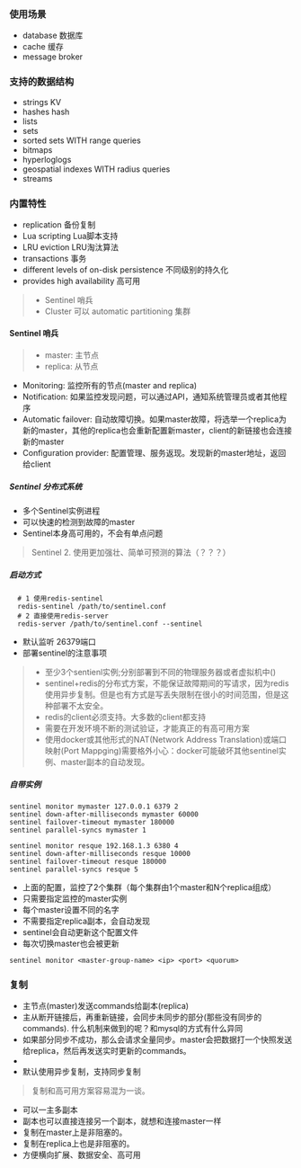 ### 使用场景
* database 数据库
* cache  缓存
* message broker 

### 支持的数据结构
* strings KV
* hashes  hash
* lists  
* sets
* sorted sets WITH range queries
* bitmaps
* hyperloglogs
* geospatial indexes WITH radius queries
* streams

### 内置特性
* replication  备份复制
* Lua scripting Lua脚本支持
* LRU eviction  LRU淘汰算法
* transactions  事务
* different levels of on-disk persistence  不同级别的持久化
* provides high availability 高可用
> * Sentinel  哨兵
> * Cluster 可以 automatic partitioning  集群

#### Sentinel 哨兵
> * master: 主节点
> * replica: 从节点 
 * Monitoring: 监控所有的节点(master and replica)
 * Notification: 如果监控发现问题，可以通过API，通知系统管理员或者其他程序
 * Automatic failover: 自动故障切换。如果master故障，将选举一个replica为新的master，其他的replica也会重新配置新master，client的新链接也会连接新的master
 * Configuration provider: 配置管理、服务返现。发现新的master地址，返回给client

 ##### Sentinel 分布式系统
 * 多个Sentinel实例进程
 * 可以快速的检测到故障的master
 * Sentinel本身高可用的，不会有单点问题

 > Sentinel 2. 使用更加强壮、简单可预测的算法（？？？）

 ##### 启动方式
 ```shell
   # 1 使用redis-sentinel
   redis-sentinel /path/to/sentinel.conf
   # 2 直接使用redis-server
   redis-server /path/to/sentinel.conf --sentinel
 ```
 * 默认监听  26379端口
 * 部署sentinel的注意事项
 > * 至少3个sentienl实例;分别部署到不同的物理服务器或者虚拟机中()
 > * sentinel+redis的分布式方案，不能保证故障期间的写请求，因为redis使用异步复制。但是也有方式是写丢失限制在很小的时间范围，但是这种部署不太安全。
 > * redis的client必须支持。大多数的client都支持
 > * 需要在开发环境不断的测试验证，才能真正的有高可用方案
 > * 使用docker或其他形式的NAT(Network Address Translation)或端口映射(Port Mappging)需要格外小心：docker可能破坏其他sentinel实例、master副本的自动发现。

 ##### 自带实例
 ```shell
sentinel monitor mymaster 127.0.0.1 6379 2
sentinel down-after-milliseconds mymaster 60000
sentinel failover-timeout mymaster 180000
sentinel parallel-syncs mymaster 1

sentinel monitor resque 192.168.1.3 6380 4
sentinel down-after-milliseconds resque 10000
sentinel failover-timeout resque 180000
sentinel parallel-syncs resque 5
 ```
 * 上面的配置，监控了2个集群（每个集群由1个master和N个replica组成）
 * 只需要指定监控的master实例
 * 每个master设置不同的名字
 * 不需要指定replica副本，会自动发现
 * sentinel会自动更新这个配置文件
 * 每次切换master也会被更新
```shell
sentinel monitor <master-group-name> <ip> <port> <quorum>
```

### 复制
* 主节点(master)发送commands给副本(replica)
* 主从断开链接后，再重新链接，会同步未同步的部分(那些没有同步的commands). 什么机制来做到的呢？和mysql的方式有什么异同
* 如果部分同步不成功，那么会请求全量同步。master会把数据打一个快照发送给replica，然后再发送实时更新的commands。
*
* 默认使用异步复制，支持同步复制
> 复制和高可用方案容易混为一谈。

* 可以一主多副本
* 副本也可以直接连接另一个副本，就想和连接master一样
* 复制在master上是非阻塞的。
* 复制在replica上也是非阻塞的。
* 方便横向扩展、数据安全、高可用